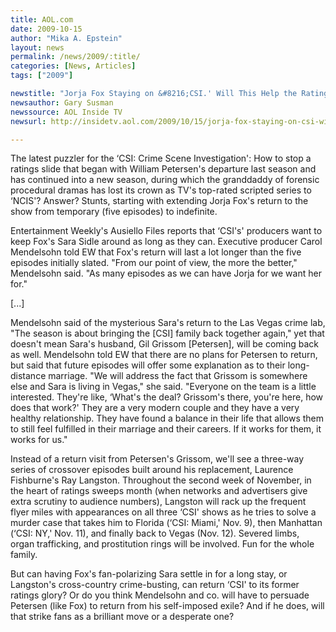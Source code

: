 ```yaml
---
title: AOL.com
date: 2009-10-15
author: "Mika A. Epstein"
layout: news
permalink: /news/2009/:title/
categories: [News, Articles]
tags: ["2009"]

newstitle: "Jorja Fox Staying on &#8216;CSI.' Will This Help the Ratings? "
newsauthor: Gary Susman
newssource: AOL Inside TV
newsurl: http://insidetv.aol.com/2009/10/15/jorja-fox-staying-on-csi-will-this-help-the-ratings/

---
```


The latest puzzler for the &#8216;CSI: Crime Scene Investigation': How to stop a ratings slide that began with William Petersen's departure last season and has continued into a new season, during which the granddaddy of forensic procedural dramas has lost its crown as TV's top-rated scripted series to &#8216;NCIS'? Answer? Stunts, starting with extending Jorja Fox's return to the show from temporary (five episodes) to indefinite.

Entertainment Weekly's Ausiello Files reports that &#8216;CSI's' producers want to keep Fox's Sara Sidle around as long as they can. Executive producer Carol Mendelsohn told EW that Fox's return will last a lot longer than the five episodes initially slated. "From our point of view, the more the better," Mendelsohn said. "As many episodes as we can have Jorja for we want her for."

[...]

Mendelsohn said of the mysterious Sara's return to the Las Vegas crime lab, "The season is about bringing the [CSI] family back together again," yet that doesn't mean Sara's husband, Gil Grissom [Petersen], will be coming back as well. Mendelsohn told EW that there are no plans for Petersen to return, but said that future episodes will offer some explanation as to their long-distance marriage. "We will address the fact that Grissom is somewhere else and Sara is living in Vegas," she said. "Everyone on the team is a little interested. They're like, &#8216;What's the deal? Grissom's there, you're here, how does that work?' They are a very modern couple and they have a very healthy relationship. They have found a balance in their life that allows them to still feel fulfilled in their marriage and their careers. If it works for them, it works for us."

Instead of a return visit from Petersen's Grissom, we'll see a three-way series of crossover episodes built around his replacement, Laurence Fishburne's Ray Langston. Throughout the second week of November, in the heart of ratings sweeps month (when networks and advertisers give extra scrutiny to audience numbers), Langston will rack up the frequent flyer miles with appearances on all three &#8216;CSI' shows as he tries to solve a murder case that takes him to Florida (&#8216;CSI: Miami,' Nov. 9), then Manhattan (&#8216;CSI: NY,' Nov. 11), and finally back to Vegas (Nov. 12). Severed limbs, organ trafficking, and prostitution rings will be involved. Fun for the whole family.

But can having Fox's fan-polarizing Sara settle in for a long stay, or Langston's cross-country crime-busting, can return &#8216;CSI' to its former ratings glory? Or do you think Mendelsohn and co. will have to persuade Petersen (like Fox) to return from his self-imposed exile? And if he does, will that strike fans as a brilliant move or a desperate one?
